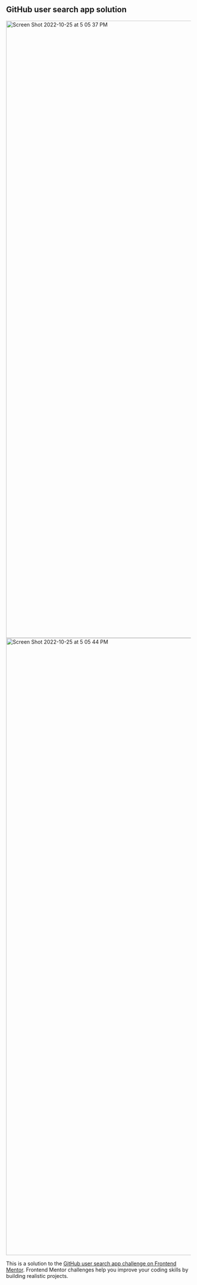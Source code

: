 ## GitHub user search app solution

<img width="1680" alt="Screen Shot 2022-10-25 at 5 05 37 PM" src="https://user-images.githubusercontent.com/73809301/197904386-df198167-0a25-46e3-9389-8cd07d7db6da.png">
<img width="1680" alt="Screen Shot 2022-10-25 at 5 05 44 PM" src="https://user-images.githubusercontent.com/73809301/197904387-0eb9cafe-28de-47d9-87a1-b88f91268007.png">


This is a solution to the [GitHub user search app challenge on Frontend Mentor](https://www.frontendmentor.io/challenges/github-user-search-app-Q09YOgaH6). Frontend Mentor challenges help you improve your coding skills by building realistic projects. 

